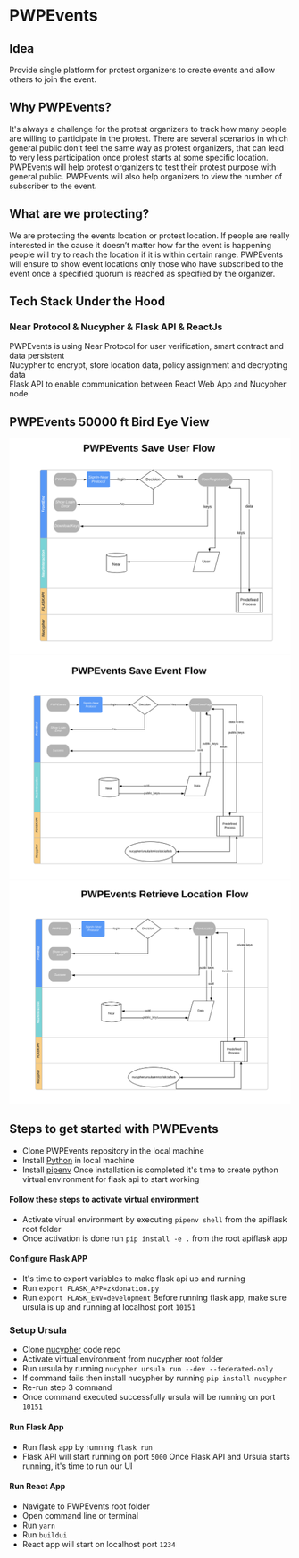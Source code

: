 # PWPEvents

## Idea
Provide single platform for protest organizers to create events and allow others to join the event. 
## Why PWPEvents?
It's always a challenge for the protest organizers to track how many people are willing to participate in the protest.
There are several scenarios in which general public don’t feel the same way as protest organizers, that can lead to very less participation once protest starts at some specific location. 
PWPEvents will help protest organizers to test their protest purpose with general public. 
PWPEvents will also help organizers to view the number of subscriber to the event.
## What are we protecting?
We are protecting the events location or protest location. If people are really interested in the cause it doesn’t matter how far the event is happening people will try to reach the location if it is within certain range.
PWPEvents will ensure to show event locations only those who have subscribed to the event once a specified quorum is reached as specified by the organizer. 
## Tech Stack Under the Hood
### Near Protocol & Nucypher & Flask API & ReactJs
PWPEvents is using Near Protocol for user verification, smart contract and data persistent <br>
Nucypher to encrypt, store location data,  policy assignment and decrypting data <br>
Flask API to enable communication between React Web App and Nucypher node

## PWPEvents 50000 ft Bird Eye View

![](assets/ss1.png)
<br>
![](assets/saveevntflow.png)
<br>
![](assets/retrieveeventflow.png)

## Steps to get started with PWPEvents

 - Clone PWPEvents repository in the local machine 
 - Install [Python](%28https://docs.python-guide.org/starting/install3/osx/%29) in local machine
 - Install [pipenv](https://pipenv-fork.readthedocs.io/en/latest/install.html)
Once installation is completed it's time to create python virtual environment for flask api to start working
#### Follow these steps to activate virtual environment 
 - Activate virual environment by executing `pipenv shell` from the apiflask root folder
 - Once activation is done run `pip install -e .` from the root apiflask app
#### Configure Flask APP
 - It's time to export variables to make flask api up and running 
 - Run `export FLASK_APP=zkdonation.py`
 - Run `export FLASK_ENV=development`
 Before running flask app, make sure ursula is up and running at localhost port `10151`
 ### Setup Ursula 
 
 - Clone [nucypher](https://github.com/nucypher/nucypher) code repo 
 - Activate virtual environment from nucypher root folder
 - Run ursula by running `nucypher ursula run --dev --federated-only` 
 - If command fails then install nucypher by running `pip install nucypher`
 - Re-run step 3 command
 - Once command executed successfully ursula will be running on port `10151`
#### Run Flask App
 - Run flask app by running `flask run`
 - Flask API will start running on port `5000`
Once Flask API and Ursula starts running, it's time to run our UI
#### Run React App
 - Navigate to PWPEvents root folder
 - Open command line or terminal 
 - Run `yarn`
 - Run `buildui`
 - React app will start on localhost port `1234`

 


